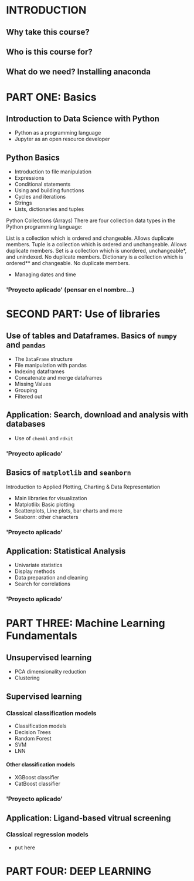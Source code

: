 # INTRODUCTION
## Why take this course?

## Who is this course for?

## What do we need? Installing anaconda

# PART ONE: Basics
## Introduction to Data Science with Python

- Python as a programming language
- Jupyter as an open resource developer

## Python Basics
- Introduction to file manipulation
- Expressions
- Conditional statements
- Using and building functions
- Cycles and iterations 
- Strings
- Lists, dictionaries and tuples

Python Collections (Arrays)
There are four collection data types in the Python programming language:

List is a collection which is ordered and changeable. Allows duplicate members.
Tuple is a collection which is ordered and unchangeable. Allows duplicate members.
Set is a collection which is unordered, unchangeable*, and unindexed. No duplicate members.
Dictionary is a collection which is ordered** and changeable. No duplicate members.


- Managing dates and time

### 'Proyecto aplicado' (pensar en el nombre...)

# SECOND PART: Use of libraries

## Use of tables and **Dataframes**. Basics of `numpy` and `pandas`
- The `DataFrame` structure
- File manipulation with pandas
- Indexing dataframes
- Concatenate and merge dataframes
- Missing Values
- Grouping
- Filtered out

## Application: Search, download and analysis with databases
- Use of `chembl` and `rdkit`

### 'Proyecto aplicado'

## Basics of `matplotlib` and `seanborn`
Introduction to Applied Plotting, Charting & Data Representation

- Main libraries for visualization
- Matplotlib: Basic plotting
- Scatterplots, Line plots, bar charts and more
- Seaborn: other characters

### 'Proyecto aplicado'

## Application: Statistical Analysis
- Univariate statistics
- Display methods
- Data preparation and cleaning
- Search for correlations

### 'Proyecto aplicado'

# PART THREE: Machine Learning Fundamentals

## Unsupervised learning
- PCA dimensionality reduction
- Clustering

## Supervised learning

### Classical classification models
- Classification models
- Decision Trees
- Random Forest
- SVM
- LNN

#### Other classification models
- XGBoost classifier
- CatBoost classifier

### 'Proyecto aplicado'

## Application: Ligand-based vitrual screening

### Classical regression models
- put here

# PART FOUR: DEEP LEARNING
